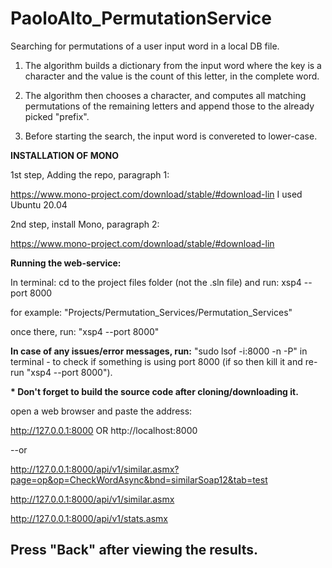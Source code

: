 # PaoloAlto_PermutationService


Searching for permutations of a user input word in a local DB file. 


1. The algorithm builds a dictionary from the input word where the key is a character
and the value is the count of this letter, in the complete word.

2. The algorithm then chooses a character, and computes all matching permutations 
of the remaining letters and append those to the already picked "prefix".
	
3. Before starting the search, the input word is convereted to lower-case.







<b>INSTALLATION OF MONO</b>

1st step, Adding the repo, paragraph 1:

https://www.mono-project.com/download/stable/#download-lin
I used Ubuntu 20.04

2nd step, install Mono, paragraph 2:

https://www.mono-project.com/download/stable/#download-lin


<b>Running the web-service:</b>

In terminal: cd to the project files folder (not the .sln file) and run:
xsp4 --port 8000


for example: "Projects/Permutation_Services/Permutation_Services"


once there, run: "xsp4 --port 8000"

<b>In case of any issues/error messages, run:</b>
"sudo lsof -i:8000 -n -P" in terminal - to check if something is using port 8000
(if so then kill it and re-run "xsp4 --port 8000").


<b>* Don't forget to build the source code after cloning/downloading it.</b>


open a web browser and paste the address: 

http://127.0.0.1:8000 OR http://localhost:8000

--or

http://127.0.0.1:8000/api/v1/similar.asmx?page=op&op=CheckWordAsync&bnd=similarSoap12&tab=test

http://127.0.0.1:8000/api/v1/similar.asmx

http://127.0.0.1:8000/api/v1/stats.asmx


<b><h2>Press "Back" after viewing the results.</h2></b>










